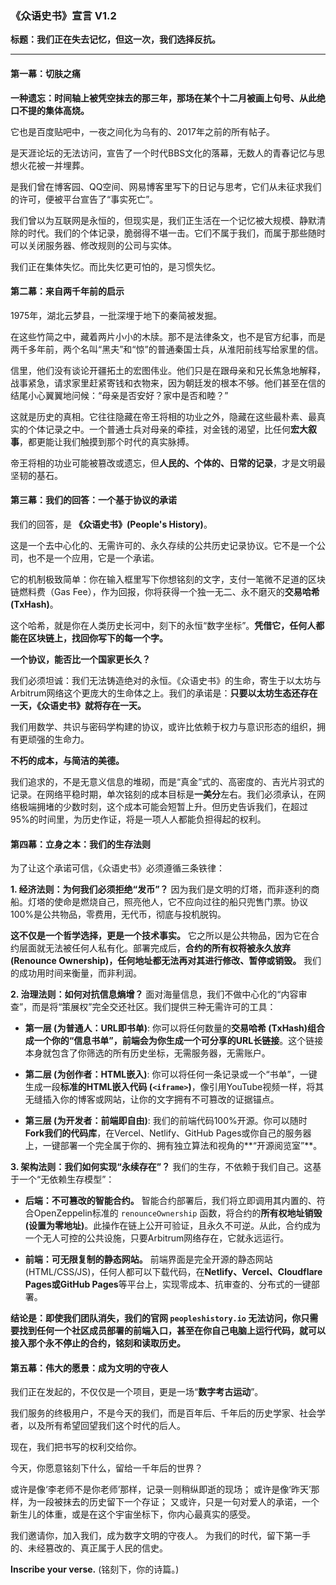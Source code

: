### **《众语史书》宣言 V1.2**

**标题：我们正在失去记忆，但这一次，我们选择反抗。**

---

#### **第一幕：切肤之痛**

**一种遗忘：时间轴上被凭空抹去的那三年，那场在某个十二月被画上句号、从此绝口不提的集体高烧。**

它也是百度贴吧中，一夜之间化为乌有的、2017年之前的所有帖子。

是天涯论坛的无法访问，宣告了一个时代BBS文化的落幕，无数人的青春记忆与思想火花被一并埋葬。

是我们曾在博客园、QQ空间、网易博客里写下的日记与思考，它们从未征求我们的许可，便被平台宣告了“事实死亡”。

我们曾以为互联网是永恒的，但现实是，我们正生活在一个记忆被大规模、静默清除的时代。我们的个体记录，脆弱得不堪一击。它们不属于我们，而属于那些随时可以关闭服务器、修改规则的公司与实体。

我们正在集体失忆。而比失忆更可怕的，是习惯失忆。

#### **第二幕：来自两千年前的启示**

1975年，湖北云梦县，一批深埋于地下的秦简被发掘。

在这些竹简之中，藏着两片小小的木牍。那不是法律条文，也不是官方纪事，而是两千多年前，两个名叫“黑夫”和“惊”的普通秦国士兵，从淮阳前线写给家里的信。

信里，他们没有谈论开疆拓土的宏图伟业。他们只是在跟母亲和兄长焦急地解释，战事紧急，请求家里赶紧寄钱和衣物来，因为朝廷发的根本不够。他们甚至在信的结尾小心翼翼地问候：“母亲是否安好？家中是否和睦？”

这就是历史的真相。它往往隐藏在帝王将相的功业之外，隐藏在这些最朴素、最真实的个体记录之中。一个普通士兵对母亲的牵挂，对金钱的渴望，比任何**宏大叙事**，都更能让我们触摸到那个时代的真实脉搏。

帝王将相的功业可能被篡改或遗忘，但**人民的、个体的、日常的记录**，才是文明最坚韧的基石。

#### **第三幕：我们的回答：一个基于协议的承诺**

我们的回答，是 **《众语史书》(People's History)**。

这是一个去中心化的、无需许可的、永久存续的公共历史记录协议。它不是一个公司，也不是一个应用，它是一个承诺。

它的机制极致简单：你在输入框里写下你想铭刻的文字，支付一笔微不足道的区块链燃料费（Gas Fee），作为回报，你将获得一个独一无二、永不磨灭的**交易哈希 (TxHash)**。

这个哈希，就是你在人类历史长河中，刻下的永恒“数字坐标”。**凭借它，任何人都能在区块链上，找回你写下的每一个字。**

**一个协议，能否比一个国家更长久？**

我们必须坦诚：我们无法铸造绝对的永恒。《众语史书》的生命，寄生于以太坊与Arbitrum网络这个更庞大的生命体之上。我们的承诺是：**只要以太坊生态还存在一天，《众语史书》就将存在一天。**

我们用数学、共识与密码学构建的协议，或许比依赖于权力与意识形态的组织，拥有更顽强的生命力。

**不朽的成本，与简洁的美德。**

我们追求的，不是无意义信息的堆砌，而是“真金”式的、高密度的、吉光片羽式的记录。在网络平稳时期，单次铭刻的成本目标是**一美分**左右。我们必须承认，在网络极端拥堵的少数时刻，这个成本可能会短暂上升。但历史告诉我们，在超过95%的时间里，为历史作证，将是一项人人都能负担得起的权利。

#### **第四幕：立身之本：我们的生存法则**

为了让这个承诺可信，《众语史书》必须遵循三条铁律：

**1. 经济法则：为何我们必须拒绝“发币”？**
因为我们是文明的灯塔，而非逐利的商船。灯塔的使命是燃烧自己，照亮他人，它不应向过往的船只兜售门票。协议100%是公共物品，零费用，无代币，彻底与投机脱钩。

**这不仅是一个哲学选择，更是一个技术事实。** 它之所以是公共物品，因为它在合约层面就无法被任何人私有化。部署完成后，**合约的所有权将被永久放弃 (Renounce Ownership)，任何地址都无法再对其进行修改、暂停或销毁。** 我们的成功用时间来衡量，而非利润。

**2. 治理法则：如何对抗信息熵增？**
面对海量信息，我们不做中心化的“内容审查”，而是将“策展权”完全交还社区。我们提供三种无需许可的工具：

*   **第一层 (为普通人：URL即书单)**: 你可以将任何数量的**交易哈希 (TxHash)**组合成一个你的“信息书单”，前端会为你生成一个**可分享的URL长链接**。这个链接本身就包含了你筛选的所有历史坐标，无需服务器，无需账户。

*   **第二层 (为创作者：HTML嵌入)**: 你可以将任何一条记录或一个“书单”，一键生成一段**标准的HTML嵌入代码 (`<iframe>`)**，像引用YouTube视频一样，将其无缝插入你的博客或网站，让你的文字拥有不可篡改的证据锚点。

*   **第三层 (为开发者：前端即自由)**: 我们的前端代码100%开源。你可以随时**Fork我们的代码库**，在Vercel、Netlify、GitHub Pages或你自己的服务器上，一键部署一个完全属于你的、拥有独立算法和视角的**“开源阅览室”**。

**3. 架构法则：我们如何实现“永续存在”？**
我们的生存，不依赖于我们自己。这基于一个“无依赖生存模型”：

*   **后端：不可篡改的智能合约。** 智能合约部署后，我们将立即调用其内置的、符合OpenZeppelin标准的 `renounceOwnership` 函数，将合约的**所有权地址销毁 (设置为零地址)**。此操作在链上公开可验证，且永久不可逆。从此，合约成为一个无人可控的公共设施，只要Arbitrum网络存在，它就永远运行。

*   **前端：可无限复制的静态网站。** 前端界面是完全开源的静态网站 (HTML/CSS/JS)，任何人都可以下载代码，在**Netlify、Vercel、Cloudflare Pages或GitHub Pages**等平台上，实现零成本、抗审查的、分布式的一键部署。

**结论是：即使我们团队消失，我们的官网 `peopleshistory.io` 无法访问，你只需要找到任何一个社区成员部署的前端入口，甚至在你自己电脑上运行代码，就可以接入那个永不停止的合约，铭刻和读取历史。**

#### **第五幕：伟大的愿景：成为文明的守夜人**

我们正在发起的，不仅仅是一个项目，更是一场“**数字考古运动**”。

我们服务的终极用户，不是今天的我们，而是百年后、千年后的历史学家、社会学者，以及所有希望回望我们这个时代的后人。

现在，我们把书写的权利交给你。

今天，你愿意铭刻下什么，留给一千年后的世界？

或许是像‘李老师不是你老师’那样，记录一则稍纵即逝的现场；
或许是像‘昨天’那样，为一段被抹去的历史留下一个存证；
又或许，只是一句对爱人的承诺，一个新生儿的体重，或是在这个宇宙坐标下，你内心最真实的感受。

我们邀请你，加入我们，成为数字文明的守夜人。
为我们的时代，留下第一手的、未经篡改的、真正属于人民的信史。

**Inscribe your verse.**
(铭刻下，你的诗篇。)